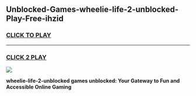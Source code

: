 
## Unblocked-Games-wheelie-life-2-unblocked-Play-Free-ihzid
<h3>
<a href="https://premium76.site?title=wheelie-life-2-unblocked&ref=17A">CLICK TO PLAY</a></h3>
<hr>

<h3>
<a href="https://premium76.site?title=wheelie-life-2-unblocked&ref=17A">CLICK 2 PLAY</a>
  
</h3>

<a href="https://premium76.site?title=wheelie-life-2-unblocked&ref=17A"><img src="https://clearcache.store/games.png"></a>


**wheelie-life-2-unblocked games unblocked: Your Gateway to Fun and Accessible Online Gaming**
